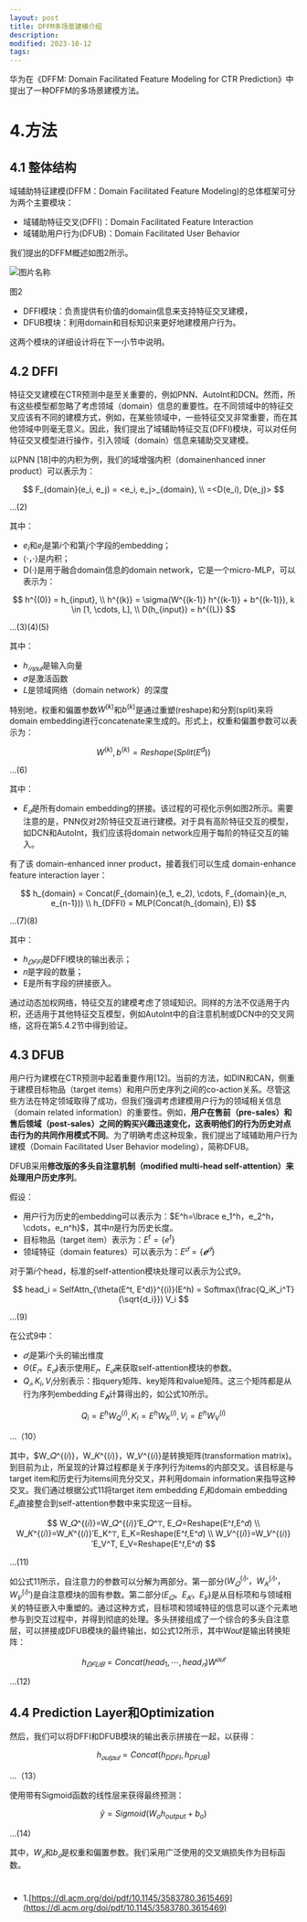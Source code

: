```yaml
---
layout: post
title: DFFM多场景建模介绍
description: 
modified: 2023-10-12
tags: 
---
```


华为在《DFFM: Domain Facilitated Feature Modeling for CTR Prediction》中提出了一种DFFM的多场景建模方法。

# 4.方法

## 4.1 整体结构

域辅助特征建模(DFFM：Domain Facilitated Feature Modeling)的总体框架可分为两个主要模块：

- 域辅助特征交叉(DFFI)：Domain Facilitated Feature Interaction
- 域辅助用户行为(DFUB)：Domain Facilitated User Behavior

我们提出的DFFM概述如图2所示。

<img alt="图片名称" src="https://picabstract-preview-ftn.weiyun.com/ftn_pic_abs_v3/8d60f3f2867c4b35c6c1d85c7a3737e2f8b66fa79cd31c964f10eab91b0b78361e6fd1482500b34a576076368aac26d4?pictype=scale&amp;from=30113&amp;version=3.3.3.3&amp;fname=2.jpg&amp;size=750">

图2

- DFFI模块：负责提供有价值的domain信息来支持特征交叉建模，
- DFUB模块：利用domain和目标知识来更好地建模用户行为。

这两个模块的详细设计将在下一小节中说明。

## 4.2 DFFI

特征交叉建模在CTR预测中是至关重要的，例如PNN、AutoInt和DCN。然而，所有这些模型都忽略了考虑领域（domain）信息的重要性。在不同领域中的特征交叉应该有不同的建模方式，例如，在某些领域中，一些特征交叉非常重要，而在其他领域中则毫无意义。因此，我们提出了域辅助特征交互(DFFI)模块，可以对任何特征交叉模型进行操作，引入领域（domain）信息来辅助交叉建模。

以PNN [18]中的内积为例，我们的域增强内积（domainenhanced inner product）可以表示为：

$$
F_{domain}(e_i, e_j) = <e_i, e_j>_{domain}, \\
=<D(e_i), D(e_j)>
$$

...(2)

其中：

- $e_i$和$e_j$是第𝑖个和第𝑗个字段的embedding；
- ⟨·，·⟩是内积；
- D(·)是用于融合domain信息的domain network，它是一个micro-MLP，可以表示为：

$$
h^{(0)} = h_{input}, \\
h^{(k)} = \sigma(W^{(k-1)} h^{(k-1)} + b^{(k-1)}), k \in [1, \cdots, L], \\
D(h_{input}) = h^{(L)}
$$

...(3)(4)(5)

其中：

- $h_{𝑖𝑛𝑝𝑢𝑡}$是输入向量
- 𝜎是激活函数
- 𝐿是领域网络（domain network）的深度

特别地，权重和偏置参数$W^{(k)}$和$b^{(k)}$是通过重塑(reshape)和分割(split)来将domain embedding进行concatenate来生成的。形式上，权重和偏置参数可以表示为：

$$
W^{(k)}, b^{(k)} = Reshape(Split(E^d))
$$

...(6)

其中：

- $E_𝑑$是所有domain embedding的拼接。该过程的可视化示例如图2所示。需要注意的是，PNN仅对2阶特征交互进行建模。对于具有高阶特征交互的模型，如DCN和AutoInt，我们应该将domain network应用于每阶的特征交互的输入。

有了该 domain-enhanced inner product，接着我们可以生成 domain-enhance feature interaction layer：

$$
h_{domain} = Concat(F_{domain}(e_1, e_2), \cdots, F_{domain}(e_n, e_{n-1})) \\
h_{DFFI} = MLP(Concat(h_{domain}, E))
$$

...(7)(8)

其中：

- $h_{𝐷𝐹𝐹𝐼}$是DFFI模块的输出表示；
- 𝑛是字段的数量；
- E是所有字段的拼接嵌入。

通过动态加权网络，特征交互的建模考虑了领域知识。同样的方法不仅适用于内积，还适用于其他特征交互模型，例如AutoInt中的自注意机制或DCN中的交叉网络，这将在第5.4.2节中得到验证。

## 4.3 DFUB

用户行为建模在CTR预测中起着重要作用[12]。当前的方法，如DIN和CAN，侧重于建模目标物品（target items）和用户历史序列之间的co-action关系。尽管这些方法在特定领域取得了成功，但我们强调考虑建模用户行为的领域相关信息（domain related information）的重要性。例如，**用户在售前（pre-sales）和售后领域（post-sales）之间的购买兴趣迅速变化，这表明他们的行为历史对点击行为的共同作用模式不同**。为了明确考虑这种现象，我们提出了域辅助用户行为建模（Domain Facilitated User Behavior modeling），简称DFUB。

DFUB采用**修改版的多头自注意机制（modified multi-head self-attention）来处理用户历史序列**。

假设：

- 用户行为历史的embedding可以表示为：$E^h=\lbrace e_1^h，e_2^h，\cdots，e_n^h}$，其中𝑛是行为历史长度。
- 目标物品（target item）表示为：$E^t=\lbrace e^t \rbrace$
- 领域特征（domain features）可以表示为：$E^𝑑=\lbrace 𝒆^𝑑 \rbrace$

对于第𝑖个head，标准的self-attention模块处理可以表示为公式9。

$$
head_i = SelfAttn_{\theta(E^t, E^d)}^{(i)}(E^h) = Softmax(\frac{Q_iK_i^T}{\sqrt{d_i}}) V_i
$$

...(9)

在公式9中：

- $𝑑_𝑖$是第𝑖个头的输出维度
- $Θ(E_𝑡，E_𝑑)$表示使用$E_𝑡$，$E_𝑑$来获取self-attention模块的参数。
- $Q_𝑖, K_i, V_i$分别表示：指query矩阵、key矩阵和value矩阵。这三个矩阵都是从行为序列embedding $E_𝒉$计算得出的，如公式10所示。

$$
Q_i = E^h W_Q^{(i)}, K_i = E^h W_K^{(i)}, V_i = E^h W_V^{(i)}
$$

...（10）

其中，$W_𝑄^{(𝑖)}，W_𝐾^{(𝑖)}，W_𝑉^{(𝑖)}是转换矩阵(transformation matrix)。到目前为止，所呈现的计算过程都是关于序列行为items的内部交叉。该目标是与target item和历史行为items间充分交叉，并利用domain information来指导这种交叉。我们通过根据公式11将target item embedding $E_𝑡$和domain embedding $E_𝑑$直接整合到self-attention参数中来实现这一目标。

$$
W_𝑄^{(𝑖)}=W_𝑄^{(𝑖)}′E_𝑄^⊤, E_𝑄=Reshape(E^𝑡,E^𝑑) \\
W_𝐾^{(𝑖)}=W_𝐾^{(𝑖)}′E_K^⊤, E_K=Reshape(E^𝑡,E^𝑑) \\
W_𝑉^{(𝑖)}=W_𝑉^{(𝑖)}′E_V^T, E_V=Reshape(E^𝑡,E^𝑑)
$$

...(11)

如公式11所示，自注意力的参数可以分解为两部分。第一部分$(W_𝑄^{(𝑖)}′，W_𝐾^{(𝑖)}′，W_𝑉^{(𝑖)}′)$是自注意模块的固有参数。第二部分$(E_𝑄，E_𝐾，E_𝑉)$是从目标项和与领域相关的特征嵌入中重塑的。通过这种方式，目标项和领域特征的信息可以逐个元素地参与到交互过程中，并得到彻底的处理。多头拼接组成了一个综合的多头自注意层，可以拼接成DFUB模块的最终输出，如公式12所示，其中W𝑜𝑢𝑡是输出转换矩阵：

$$
h_{𝐷𝐹𝑈𝐵}=Concat(head_1, \cdots, head_𝑛)W^{𝑜𝑢𝑡}
$$

...(12)

## 4.4 Prediction Layer和Optimization

然后，我们可以将DFFI和DFUB模块的输出表示拼接在一起，以获得：

$$
h_{𝑜𝑢𝑡𝑝𝑢𝑡}=Concat(h_{DDFI},h_{DFUB})
$$

...（13）

使用带有Sigmoid函数的线性层来获得最终预测：

$$
\hat{y} = Sigmoid(W_o h_{output} + b_o)
$$

...(14)

其中，$W_𝑜$和$b_𝑜$是权重和偏置参数。我们采用广泛使用的交叉熵损失作为目标函数。

# 

- 1.[https://dl.acm.org/doi/pdf/10.1145/3583780.3615469](https://dl.acm.org/doi/pdf/10.1145/3583780.3615469)